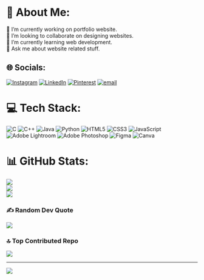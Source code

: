 # 💫 About Me:
🔭 I’m currently working on portfolio website.<br>👯 I’m looking to collaborate on designing websites.<br>🌱 I’m currently learning web development.<br>💬 Ask me about website related stuff.<br>


## 🌐 Socials:
[![Instagram](https://img.shields.io/badge/Instagram-%23E4405F.svg?logo=Instagram&logoColor=white)](https://instagram.com/_harshit_yd) [![LinkedIn](https://img.shields.io/badge/LinkedIn-%230077B5.svg?logo=linkedin&logoColor=white)](https://linkedin.com/in/harshit-yadav-9b57092a8) [![Pinterest](https://img.shields.io/badge/Pinterest-%23E60023.svg?logo=Pinterest&logoColor=white)](https://pinterest.com/siddharth_yd) [![email](https://img.shields.io/badge/Email-D14836?logo=gmail&logoColor=white)](mailto:harshityd404@gmail.com) 

# 💻 Tech Stack:
![C](https://img.shields.io/badge/c-%2300599C.svg?style=for-the-badge&logo=c&logoColor=white) ![C++](https://img.shields.io/badge/c++-%2300599C.svg?style=for-the-badge&logo=c%2B%2B&logoColor=white) ![Java](https://img.shields.io/badge/java-%23ED8B00.svg?style=for-the-badge&logo=openjdk&logoColor=white) ![Python](https://img.shields.io/badge/python-3670A0?style=for-the-badge&logo=python&logoColor=ffdd54) ![HTML5](https://img.shields.io/badge/html5-%23E34F26.svg?style=for-the-badge&logo=html5&logoColor=white) ![CSS3](https://img.shields.io/badge/css3-%231572B6.svg?style=for-the-badge&logo=css3&logoColor=white) ![JavaScript](https://img.shields.io/badge/javascript-%23323330.svg?style=for-the-badge&logo=javascript&logoColor=%23F7DF1E) ![Adobe Lightroom](https://img.shields.io/badge/Adobe%20Lightroom-31A8FF.svg?style=for-the-badge&logo=Adobe%20Lightroom&logoColor=white) ![Adobe Photoshop](https://img.shields.io/badge/adobe%20photoshop-%2331A8FF.svg?style=for-the-badge&logo=adobe%20photoshop&logoColor=white) ![Figma](https://img.shields.io/badge/figma-%23F24E1E.svg?style=for-the-badge&logo=figma&logoColor=white) ![Canva](https://img.shields.io/badge/Canva-%2300C4CC.svg?style=for-the-badge&logo=Canva&logoColor=white)
# 📊 GitHub Stats:
![](https://github-readme-stats.vercel.app/api?username=iharshity&theme=dark&hide_border=false&include_all_commits=false&count_private=false)<br/>
![](https://nirzak-streak-stats.vercel.app/?user=iharshity&theme=dark&hide_border=false)<br/>
![](https://github-readme-stats.vercel.app/api/top-langs/?username=iharshity&theme=dark&hide_border=false&include_all_commits=false&count_private=false&layout=compact)

### ✍️ Random Dev Quote
![](https://quotes-github-readme.vercel.app/api?type=horizontal&theme=dark)

### 🔝 Top Contributed Repo
![](https://github-contributor-stats.vercel.app/api?username=iharshity&limit=5&theme=dark&combine_all_yearly_contributions=true)

---
[![](https://visitcount.itsvg.in/api?id=iharshity&icon=0&color=0)](https://visitcount.itsvg.in)

<!-- Proudly created with GPRM ( https://gprm.itsvg.in ) -->
